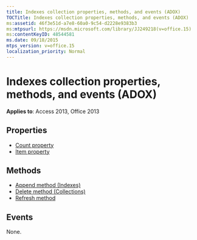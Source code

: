 ```yaml
---
title: Indexes collection properties, methods, and events (ADOX)
TOCTitle: Indexes collection properties, methods, and events (ADOX)
ms:assetid: 46f3e51d-a7e8-60a0-9c54-d2228e9383b3
ms:mtpsurl: https://msdn.microsoft.com/library/JJ249218(v=office.15)
ms:contentKeyID: 48544581
ms.date: 09/18/2015
mtps_version: v=office.15
localization_priority: Normal
---
```


# Indexes collection properties, methods, and events (ADOX)

**Applies to**: Access 2013, Office 2013

## Properties

- [Count property](count-property-ado.md)
- [Item property](item-property-ado.md)

## Methods

- [Append method (Indexes)](append-method-adox-indexes.md)
- [Delete method (Collections)](delete-method-adox-collections.md)
- [Refresh method](refresh-method-ado.md)

## Events

None.

